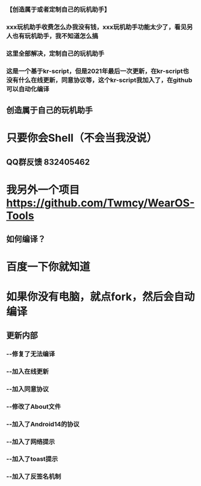 ### 【创造属于或者定制自己的玩机助手】
### xxx玩机助手收费怎么办我没有钱，xxx玩机助手功能太少了，看见另人也有玩机助手，我不知道怎么搞
### 这里全部解决，定制自己的玩机助手
### 这是一个基于kr-script，但是2021年最后一次更新，在kr-script也没有什么在线更新，同意协议等，这个kr-script我加入了，在github可以自动化编译

## 创造属于自己的玩机助手
# 只要你会Shell（不会当我没说）

## QQ群反馈 832405462
# 我另外一个项目 https://github.com/Twmcy/WearOS-Tools

## 如何编译？
# 百度一下你就知道
#  如果你没有电脑，就点fork，然后会自动编译

## 更新内部
### --修复了无法编译
### --加入在线更新
### --加入同意协议
### --修改了About文件
### --加入了Android14的协议
### --加入了网络提示
### --加入了toast提示
### --加入了反签名机制
